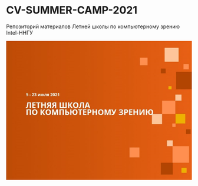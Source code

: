 # CV-SUMMER-CAMP-2021
Репозиторий материалов Летней школы по компьютерному зрению Intel-ННГУ

![](docs/title_image.jpg)